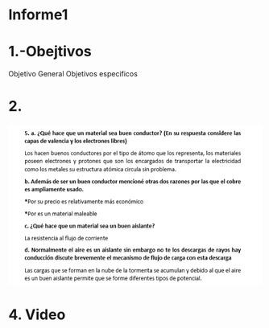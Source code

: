 # Informe1



# 1.-Obejtivos
Objetivo General 
Objetivos especificos
# 2.
![](https://github.com/mjvilla1/ImagenesLab1/blob/main/Ejercicio%205%20Cap%202.PNG)



# 4. Video 

